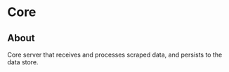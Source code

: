# Core

## About

Core server that receives and processes scraped data, and persists to the data store.
